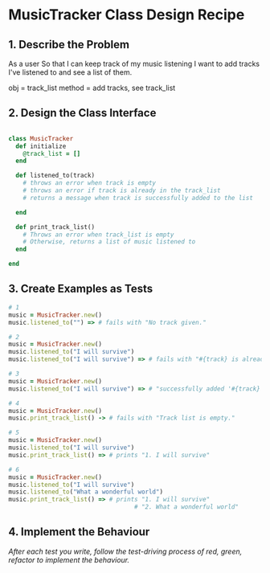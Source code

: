 # MusicTracker Class Design Recipe

## 1. Describe the Problem

As a user
So that I can keep track of my music listening
I want to add tracks I've listened to and see a list of them.

obj = track_list
method = add tracks, see track_list

## 2. Design the Class Interface

```ruby

class MusicTracker
  def initialize
    @track_list = []
  end

  def listened_to(track)
    # throws an error when track is empty
    # throws an error if track is already in the track_list
    # returns a message when track is successfully added to the list

  end

  def print_track_list()
    # Throws an error when track_list is empty
    # Otherwise, returns a list of music listened to
  end

end
```

## 3. Create Examples as Tests

```ruby
# 1
music = MusicTracker.new()
music.listened_to("") => # fails with "No track given."

# 2
music = MusicTracker.new()
music.listened_to("I will survive") 
music.listened_to("I will survive") => # fails with "#{track} is already in the track list."

# 3
music = MusicTracker.new()
music.listened_to("I will survive") => # "successfully added '#{track}' in the track list."

# 4
music = MusicTracker.new()
music.print_track_list() -> # fails with "Track list is empty."

# 5
music = MusicTracker.new()
music.listened_to("I will survive") 
music.print_track_list() => # prints "1. I will survive"

# 6
music = MusicTracker.new()
music.listened_to("I will survive") 
music.listened_to("What a wonderful world") 
music.print_track_list() => # prints "1. I will survive"
                                   # "2. What a wonderful world"
```

## 4. Implement the Behaviour

_After each test you write, follow the test-driving process of red, green, refactor to implement the behaviour._